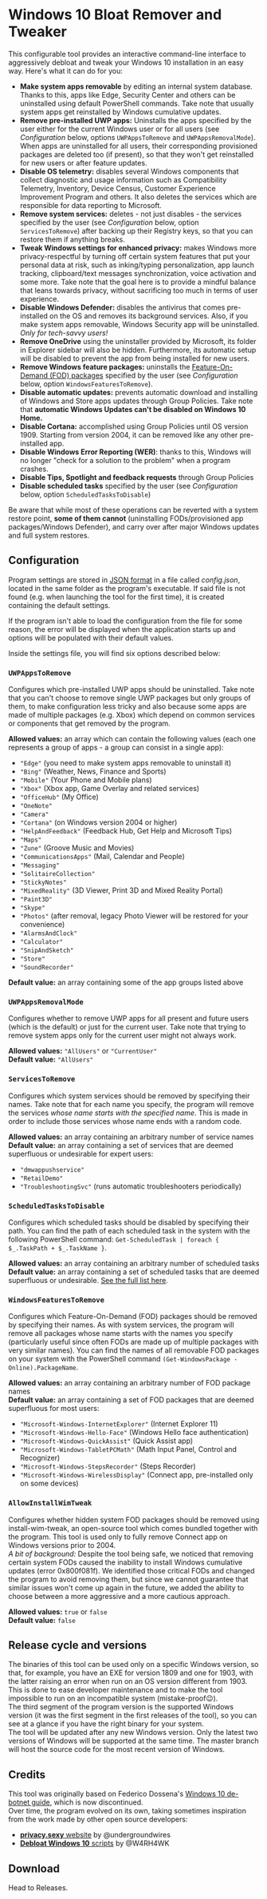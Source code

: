 ﻿# Windows 10 Bloat Remover and Tweaker
This configurable tool provides an interactive command-line interface to aggressively debloat and tweak your Windows 10 installation in an easy way. Here's what it can do for you:

* **Make system apps removable** by editing an internal system database. Thanks to this, apps like Edge, Security Center and others can be uninstalled using default PowerShell commands. Take note that usually system apps get reinstalled by Windows cumulative updates.  
* **Remove pre-installed UWP apps:** Uninstalls the apps specified by the user either for the current Windows user or for all users (see *Configuration* below, options `UWPAppsToRemove` and `UWPAppsRemovalMode`). When apps are uninstalled for all users, their corresponding provisioned packages are deleted too (if present), so that they won't get reinstalled for new users or after feature updates.  
* **Disable OS telemetry:** disables several Windows components that collect diagnostic and usage information such as Compatibility Telemetry, Inventory, Device Census, Customer Experience Improvement Program and others. It also deletes the services which are responsible for data reporting to Microsoft.
* **Remove system services:** deletes - not just disables - the services specified by the user (see *Configuration* below, option `ServicesToRemove`) after backing up their Registry keys, so that you can restore them if anything breaks.
* **Tweak Windows settings for enhanced privacy:** makes Windows more privacy-respectful by turning off certain system features that put your personal data at risk, such as inking/typing personalization, app launch tracking, clipboard/text messages synchronization, voice activation and some more. Take note that the goal here is to provide a mindful balance that leans towards privacy, without sacrificing too much in terms of user experience.
* **Disable Windows Defender:** disables the antivirus that comes pre-installed on the OS and removes its background services. Also, if you make system apps removable, Windows Security app will be uninstalled. *Only for tech-savvy users!*
* **Remove OneDrive** using the uninstaller provided by Microsoft, its folder in Explorer sidebar will also be hidden. Furthermore, its automatic setup will be disabled to prevent the app from being installed for new users.
* **Remove Windows feature packages:** uninstalls the [Feature-On-Demand (FOD) packages](https://docs.microsoft.com/en-us/windows-hardware/manufacture/desktop/features-on-demand-v2--capabilities) specified by the user (see *Configuration* below, option `WindowsFeaturesToRemove`).
* **Disable automatic updates:** prevents automatic download and installing of Windows and Store apps updates through Group Policies. Take note that **automatic Windows Updates can't be disabled on Windows 10 Home.**
* **Disable Cortana:** accomplished using Group Policies until OS version 1909. Starting from version 2004, it can be removed like any other pre-installed app.
* **Disable Windows Error Reporting (WER)**: thanks to this, Windows will no longer "check for a solution to the problem" when a program crashes.
* **Disable Tips, Spotlight and feedback requests** through Group Policies
* **Disable scheduled tasks** specified by the user (see *Configuration* below, option `ScheduledTasksToDisable`)

Be aware that while most of these operations can be reverted with a system restore point, **some of them cannot** (uninstalling FODs/provisioned app packages/Windows Defender), and carry over after major Windows updates and full system restores.

## Configuration
Program settings are stored in [JSON format](https://en.wikipedia.org/wiki/JSON) in a file called *config.json*, located in the same folder as the program's executable. If said file is not found (e.g. when launching the tool for the first time), it is created containing the default settings.

If the program isn't able to load the configuration from the file for some reason, the error will be displayed when the application starts up and options will be populated with their default values.

Inside the settings file, you will find six options described below:

### `UWPAppsToRemove`
Configures which pre-installed UWP apps should be uninstalled. Take note that you can't choose to remove single UWP packages but only groups of them, to make configuration less tricky and also because some apps are made of multiple packages (e.g. Xbox) which depend on common services or components that get removed by the program.

**Allowed values:** an array which can contain the following values (each one represents a group of apps - a group can consist in a single app):
* `"Edge"` (you need to make system apps removable to uninstall it)
* `"Bing"` (Weather, News, Finance and Sports)
* `"Mobile"` (Your Phone and Mobile plans)
* `"Xbox"` (Xbox app, Game Overlay and related services)
* `"OfficeHub"` (My Office)
* `"OneNote"`
* `"Camera"`
* `"Cortana"` (on Windows version 2004 or higher)
* `"HelpAndFeedback"` (Feedback Hub, Get Help and Microsoft Tips)
* `"Maps"`
* `"Zune"` (Groove Music and Movies)
* `"CommunicationsApps"` (Mail, Calendar and People)
* `"Messaging"`
* `"SolitaireCollection"`
* `"StickyNotes"`
* `"MixedReality"` (3D Viewer, Print 3D and Mixed Reality Portal)
* `"Paint3D"`
* `"Skype"`
* `"Photos"` (after removal, legacy Photo Viewer will be restored for your convenience)
* `"AlarmsAndClock"`
* `"Calculator"`
* `"SnipAndSketch"`
* `"Store"`
* `"SoundRecorder"`

**Default value:** an array containing some of the app groups listed above

### `UWPAppsRemovalMode`
Configures whether to remove UWP apps for all present and future users (which is the default) or just for the current user. Take note that trying to remove system apps only for the current user might not always work.

**Allowed values:** `"AllUsers"` or `"CurrentUser"`  
**Default value:** `"AllUsers"`

### `ServicesToRemove`
Configures which system services should be removed by specifying their names.
Take note that for each name you specify, the program will remove the services *whose name starts with the specified name*. This is made in order to include those services whose name ends with a random code.

**Allowed values:** an array containing an arbitrary number of service names  
**Default value:** an array containing a set of services that are deemed superfluous or undesirable for expert users:
* `"dmwappushservice"`
* `"RetailDemo"`
* `"TroubleshootingSvc"` (runs automatic troubleshooters periodically)

### `ScheduledTasksToDisable`
Configures which scheduled tasks should be disabled by specifying their path. You can find the path of each scheduled task in the system with the following PowerShell command: `Get-ScheduledTask | foreach { $_.TaskPath + $_.TaskName }`.

**Allowed values:** an array containing an arbitrary number of scheduled tasks  
**Default value:** an array containing a set of scheduled tasks that are deemed superfluous or undesirable. [See the full list here](https://github.com/Fs00/Win10BloatRemover/blob/master/src/Configuration.cs#L106L120).

### `WindowsFeaturesToRemove`
Configures which Feature-On-Demand (FOD) packages should be removed by specifying their names. As with system services, the program will remove all packages whose name starts with the names you specify (particularly useful since often FODs are made up of multiple packages with very similar names).
You can find the names of all removable FOD packages on your system with the PowerShell command `(Get-WindowsPackage -Online).PackageName`.

**Allowed values:** an array containing an arbitrary number of FOD package names  
**Default value:** an array containing a set of FOD packages that are deemed superfluous for most users:
  - `"Microsoft-Windows-InternetExplorer"` (Internet Explorer 11)
  - `"Microsoft-Windows-Hello-Face"` (Windows Hello face authentication)
  - `"Microsoft-Windows-QuickAssist"` (Quick Assist app)
  - `"Microsoft-Windows-TabletPCMath"` (Math Input Panel, Control and Recognizer)
  - `"Microsoft-Windows-StepsRecorder"` (Steps Recorder)
  - `"Microsoft-Windows-WirelessDisplay"` (Connect app, pre-installed only on some devices)

### `AllowInstallWimTweak`
Configures whether hidden system FOD packages should be removed using install-wim-tweak, an open-source tool which comes bundled together with the program. This tool is used only to fully remove Connect app on Windows versions prior to 2004.  
*A bit of background:* Despite the tool being safe, we noticed that removing certain system FODs caused the inability to install Windows cumulative updates (error 0x800f081f). We identified those critical FODs and changed the program to avoid removing them, but since we cannot guarantee that similar issues won't come up again in the future, we added the ability to choose between a more aggressive and a more cautious approach.

**Allowed values:** `true` or `false`  
**Default value:** `false`

## Release cycle and versions
The binaries of this tool can be used only on a specific Windows version, so that, for example, you have an EXE for version 1809 and one for 1903, with the latter raising an error when run on an OS version different from 1903. This is done to ease developer maintenance and to make the tool impossible to run on an incompatible system (mistake-proof😉).  
The third segment of the program version is the supported Windows version (it was the first segment in the first releases of the tool), so you can see at a glance if you have the right binary for your system.  
The tool will be updated after any new Windows version. Only the latest two versions of Windows will be supported at the same time. The master branch will host the source code for the most recent version of Windows.

## Credits
This tool was originally based on Federico Dossena's [Windows 10 de-botnet guide](https://github.com/adolfintel/Windows10-Privacy), which is now discontinued.  
Over time, the program evolved on its own, taking sometimes inspiration from the work made by other open source developers:
  - [**privacy.sexy** website](https://github.com/undergroundwires/privacy.sexy) by @undergroundwires
  - [**Debloat Windows 10** scripts](https://github.com/W4RH4WK/Debloat-Windows-10) by @W4RH4WK

## Download
Head to Releases.
